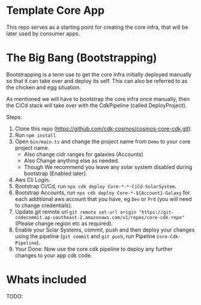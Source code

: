 # Template Core App

This repo serves as a starting point for creating the core infra, that will be later used by consumer apps.

# The Big Bang (Bootstrapping)

Bootstrapping is a term use to get the core infra initially deployed manually so that it can take over and deploy its self. This can also be referred to as the chicken and egg situation.

As mentioned we will have to bootstrap the core infra once manually, then the CiCd stack will take over with the CdkPipeline (called DeployProject).

Steps:

1. Clone this repo (https://github.com/cdk-cosmos/cosmos-core-cdk.git).
2. Run `npm install`
3. Open `bin/main.ts` and change the project name from `Demo` to your core project name.
   - Also change cidr ranges for galaxies (Accounts)
   - Also Change anything else as needed.
   - Though We recommend you leave any solar system disabled during bootstrap (Enabled later).
4. Aws Cli Login.
5. Bootstrap Ci/Cd, run `npx cdk deploy Core-*-*-CiCd-SolarSystem`.
6. Bootstrap Accounts, run `npx cdk deploy Core-*-${Account}-Galaxy` for each additional aws account that you have, eg `Dev` or `Prd` (you will need to change credentials).
7. Update git remote url `git remote set-url origin "https://git-codecommit.ap-southeast-2.amazonaws.com/v1/repos/core-cdk-repo"` (Please change region etc as required).
8. Enable your Solar Systems, commit, push and then deploy your changes using the pipeline (`git commit` and `git push`, run Pipeline `Core-Cdk-Pipeline`).
9. Your Done: Now use the core cdk pipeline to deploy any further changes to your app cdk code.

# Whats included

TODO:
